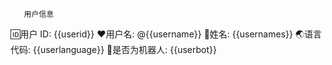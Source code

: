        用户信息

 🆔用户 ID: {{userid}}
 ♥️用户名: @{{username}}
 🎎姓名: {{usernames}}
 🌏语言代码: {{userlanguage}}
 🤖是否为机器人: {{userbot}}
